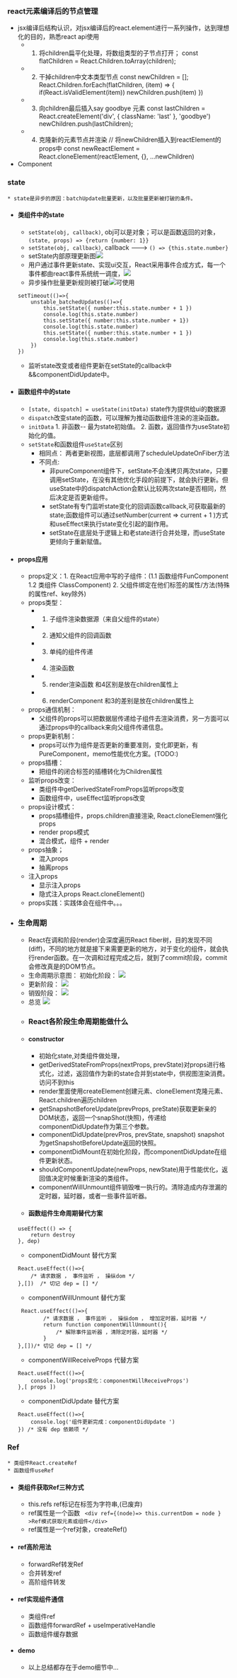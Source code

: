### react元素编译后的节点管理
* jsx编译后结构认识，对jsx编译后的react.element进行一系列操作，达到理想化的目的，熟悉react api使用
    * 1. 将children扁平化处理，将数组类型的子节点打开；
        const flatChildren = React.Children.toArray(children);
    * 2. 干掉children中文本类型节点
        const newChildren = [];
       React.Children.forEach(flatChildren, (item) => {
           if(React.isValidElement(item)) newChildren.push(item)
       })
    * 3. 向children最后插入say goodbye 元素
       const lastChildren = React.createElement('div', { className: 'last' }, 'goodbye')
       newChildren.push(lastChildren);
    * 4. 克隆新的元素节点并渲染
       //  将newChildren插入到reactElement的props中
       const newReactElement = React.cloneElement(reactElement, {}, ...newChildren)
* Component
### state
    * state是异步的原因：batchUpdate批量更新，以及批量更新被打破的条件。
* #### 类组件中的state
    * `setState(obj, callback)`, obj可以是对象；可以是函数返回的对象，`(state, props) => {return {number: 1}}`
    * `setState(obj, callback)`, callback ---> `() => {this.state.number}`
    * setState内部原理更新图![](./images/setState.awebp)
    * 用户通过事件更新state、实现ui交互，React采用事件合成方式，每一个事件都由react事件系统统一调度，![](./images/loop.awebp)
    * 异步操作批量更新规则被打破![](./images/async.awebp)可使用
    ```
    setTimeout(()=>{
        unstable_batchedUpdates(()=>{
            this.setState({ number:this.state.number + 1 })
            console.log(this.state.number)
            this.setState({ number:this.state.number + 1})
            console.log(this.state.number)
            this.setState({ number:this.state.number + 1 })
            console.log(this.state.number) 
        })
    })
    ```
    * 监听state改变或者组件更新在setState的callback中&&componentDidUpdate中。
* #### 函数组件中的state
    * `[state, dispatch] = useState(initData)` state作为提供给ui的数据源
    * `dispatch`改变state的函数，可以理解为推动函数组件渲染的渲染函数。
    * `initData` 1. 非函数-- 最为state初始值。 2. 函数，返回值作为useState初始化的值。
    * `setState`和函数组件`useState`区别
        * 相同点： 两者更新视图，底层都调用了scheduleUpdateOnFiber方法
        * 不同点:
            * 非pureComponent组件下，setState不会浅拷贝两次state，只要调用setState，在没有其他优化手段的前提下，就会执行更新。但useState中的dispatchAction会默认比较两次state是否相同，然后决定是否更新组件。
            * setState有专门监听state变化的回调函数callback,可获取最新的state;函数组件可以通过setNumber(current => current + 1 )方式和useEffect来执行state变化引起的副作用。
            * setState在底层处于逻辑上和老state进行合并处理，而useState更倾向于重新赋值。

* #### props应用
    * props定义：1. 在React应用中写的子组件：(1.1 函数组件FunComponent 1.2 类组件 ClassComponent) 2. 父组件绑定在他们标签的属性/方法(特殊的属性ref、key除外)
    * props类型：
        * 1. 子组件渲染数据源（来自父组件的state）
        * 2. 通知父组件的回调函数
        * 3. 单纯的组件传递
        * 4. 渲染函数
        * 5. render渲染函数 和4区别是放在children属性上
        * 6. renderComponent 和3的差别是放在children属性上
    * props通信机制：
        * 父组件的props可以把数据层传递给子组件去渲染消费，另一方面可以通过props中的callback来向父组件传递信息。
    * props更新机制：
        * props可以作为组件是否更新的重要准则，变化即更新，有PureComponent，memo性能优化方案。(TODO:)
    * props插槽：
        * 把组件的闭合标签的插槽转化为Children属性
    * 监听props改变：
        * 类组件中getDerivedStateFromProps监听props改变
        * 函数组件中，useEffect监听props改变
    * props设计模式：
        * props插槽组件，props.children直接渲染, React.cloneElement强化props
        * render props模式
        * 混合模式，组件 + render 
    * props抽象；
        * 混入props
        * 抽离props
    * 注入props
        * 显示注入props
        * 隐式注入props React.cloneElement()
    * props实践：实践体会在组件中。。。
* ### 生命周期
    * React在调和阶段(render)会深度遍历React fiber树，目的发现不同(diff)，不同的地方就是接下来需要更新的地方，对于变化的组件，就会执行render函数。在一次调和过程完成之后，就到了commit阶段，commit会修改真是的DOM节点。
    * 生命周期示意图：
    初始化阶段：
    ![](./images/ark.awebp)
    * 更新阶段：
    ![](./images/update.awebp)
    * 销毁阶段：
    ![](./images/destroy.awebp)
    * 总览
    ![](./images/layout.awebp)
    * ### React各阶段生命周期能做什么
    * #### constructor
        * 初始化state,对类组件做处理，
        * getDerivedStateFromProps(nextProps, prevState)对props进行格式化，过滤，返回值作为新的state合并到state中，供视图渲染消费。访问不到this
        * render里面使用createElement创建元素、cloneElement克隆元素、React.children遍历children
        * getSnapshotBeforeUpdate(prevProps, preState)获取更新亲的DOM状态，返回一个snapShot(快照)，传递给componentDidUpdate作为第三个参数。
        * componentDidUpdate(prevPros, prevState, snapshot) snapshot为getSnapshotBeforeUpdate返回的快照。
        * componentDidMount在初始化阶段，而componentDidUpdate在组件更新状态。
        * shouldComponentUpdate(newProps, newState)用于性能优化，返回值决定时候重新渲染的类组件。
        * componentWillUnmount组件销毁唯一执行的。清除造成内存泄漏的定时器，延时器，或者一些事件监听器。
    * #### 函数组件生命周期替代方案
    ```
    useEffect(() => {
        return destroy
    }, dep)
    ```
    *  componentDidMount 替代方案
    ```
    React.useEffect(()=>{
        /* 请求数据 ， 事件监听 ， 操纵dom */
    },[])  /* 切记 dep = [] */
    ```
    * componentWillUnmount 替代方案
    ```
     React.useEffect(()=>{
            /* 请求数据 ， 事件监听 ， 操纵dom ， 增加定时器，延时器 */
            return function componentWillUnmount(){
                /* 解除事件监听器 ，清除定时器，延时器 */
            }
    },[])/* 切记 dep = [] */
    ```
    *  componentWillReceiveProps 代替方案
    ```
    React.useEffect(()=>{
        console.log('props变化：componentWillReceiveProps')
    },[ props ])

    ```
    * componentDidUpdate 替代方案
    ```
    React.useEffect(()=>{
        console.log('组件更新完成：componentDidUpdate ')     
    }) /* 没有 dep 依赖项 */
    ```
### Ref
    * 类组件React.createRef
    * 函数组件useRef
* #### 类组件获取Ref三种方式
    * this.refs ref标记在标签为字符串,(已废弃)
    * ref属性是一个函数 ` <div ref={(node)=> this.currentDom = node }  >Ref模式获取元素或组件</div>`
    * ref属性是一个ref对象，createRef()
* #### ref高阶用法
    * forwardRef转发Ref
    * 合并转发ref
    * 高阶组件转发
* #### ref实现组件通信
    * 类组件ref
    * 函数组件forwardRef + useImperativeHandle
    * 函数组件缓存数据
* #### demo
    * 以上总结都存在于demo细节中...
  
 